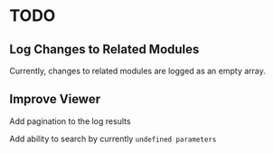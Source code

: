 # TODO

## Log Changes to Related Modules
Currently, changes to related modules are logged as an empty array.

## Improve Viewer

Add pagination to the log results

Add ability to search by currently `undefined parameters`
